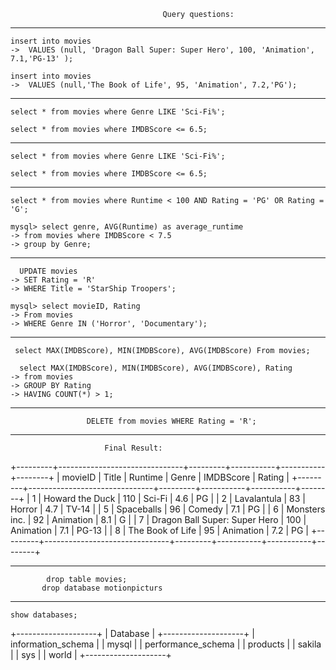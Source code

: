                                       Query questions:
_______________________________________________________________________________
  
    insert into movies
    ->  VALUES (null, 'Dragon Ball Super: Super Hero', 100, 'Animation', 7.1,'PG-13' );

    insert into movies
    ->  VALUES (null,'The Book of Life', 95, 'Animation', 7.2,'PG');

_____________________________________________________________________________________
     
    select * from movies where Genre LIKE 'Sci-Fi%';

    select * from movies where IMDBScore <= 6.5;

____________________________________________________________________________________
    
    select * from movies where Genre LIKE 'Sci-Fi%';

    select * from movies where IMDBScore <= 6.5;
___________________________________________________________________________________
    

    select * from movies where Runtime < 100 AND Rating = 'PG' OR Rating = 'G';
    
    mysql> select genre, AVG(Runtime) as average_runtime
    -> from movies where IMDBScore < 7.5
    -> group by Genre;




_____________________________________________________________________________________


      UPDATE movies
    -> SET Rating = 'R'
    -> WHERE Title = 'StarShip Troopers'; 

    mysql> select movieID, Rating
    -> From movies
    -> WHERE Genre IN ('Horror', 'Documentary');
__________________________________________________________________________________________

     select MAX(IMDBScore), MIN(IMDBScore), AVG(IMDBScore) From movies;

      select MAX(IMDBScore), MIN(IMDBScore), AVG(IMDBScore), Rating
    -> from movies
    -> GROUP BY Rating
    -> HAVING COUNT(*) > 1;
____________________________________________________________________________________________


                     DELETE from movies WHERE Rating = 'R';
  ____________________________________________________________________________________________________
     
                         Final Result:
   
  +---------+-------------------------------+---------+-----------+-----------+--------+
  | movieID | Title                         | Runtime | Genre     | IMDBScore | Rating |
  +---------+-------------------------------+---------+-----------+-----------+--------+
  |       1 | Howard the Duck               |     110 | Sci-Fi    |       4.6 | PG     |
  |       2 | Lavalantula                   |      83 | Horror    |       4.7 | TV-14  |
  |       5 | Spaceballs                    |      96 | Comedy    |       7.1 | PG     |
  |       6 | Monsters inc.                 |      92 | Animation |       8.1 | G      |
  |       7 | Dragon Ball Super: Super Hero |     100 | Animation |       7.1 | PG-13  |
  |       8 | The Book of Life              |      95 | Animation |       7.2 | PG     |
  +---------+-------------------------------+---------+-----------+-----------+--------+

__________________________________________________________________________________________________
       
            drop table movies;
           drop database motionpicturs
________________________________________________________________________________________________________
    show databases;
 +--------------------+
| Database           |
+--------------------+
| information_schema |
| mysql              |
| performance_schema |
| products           |
| sakila             |
| sys                |
| world              |
+--------------------+


